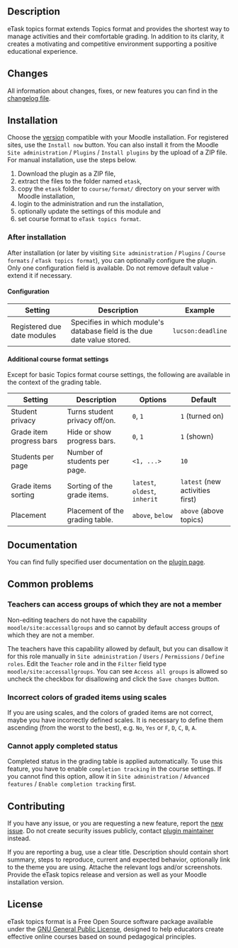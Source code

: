 ## Description

eTask topics format extends Topics format and provides the shortest way to manage activities and their comfortable grading. In addition to its clarity, it creates a motivating and competitive environment supporting a positive educational experience.

## Changes

All information about changes, fixes, or new features you can find in the [changelog file](CHANGELOG.md).

## Installation

Choose the [version](https://moodle.org/plugins/pluginversions.php?plugin=format_etask) compatible with your Moodle installation. For registered sites, use the `Install now` button. You can also install it from the Moodle `Site administration` / `Plugins` / `Install plugins` by the upload of a ZIP file. For manual installation, use the steps below.

1. Download the plugin as a ZIP file,
2. extract the files to the folder named `etask`,
3. copy the `etask` folder to `course/format/` directory on your server with Moodle installation,
4. login to the administration and run the installation,
5. optionally update the settings of this module and
6. set course format to `eTask topics format`.

### After installation

After installation (or later by visiting `Site administration` / `Plugins` / `Course formats` / `eTask topics format`), you can optionally configure the plugin. Only one configuration field is available. Do not remove default value - extend it if necessary.

#### Configuration

| Setting                     | Description                                                              | Example           |
| --------------------------- | ------------------------------------------------------------------------ | ----------------- |
| Registered due date modules | Specifies in which module's database field is the due date value stored. | `lucson:deadline` |

#### Additional course format settings

Except for basic Topics format course settings, the following are available in the context of the grading table.

| Setting                  | Description                     | Options                       | Default                         |
| ------------------------ | ------------------------------- | ----------------------------- | ------------------------------- |
| Student privacy          | Turns student privacy off/on.   | `0`, `1`                      | `1` (turned on)                 |
| Grade item progress bars | Hide or show progress bars.     | `0`, `1`                      | `1` (shown)                     |
| Students per page        | Number of students per page.    | `<1, ...>`                    | `10`                            |
| Grade items sorting      | Sorting of the grade items.     | `latest`, `oldest`, `inherit` | `latest` (new activities first) |
| Placement                | Placement of the grading table. | `above`, `below`              | `above` (above topics)          |

## Documentation

You can find fully specified user documentation on the [plugin page](https://moodle.org/plugins/format_etask).

## Common problems

### Teachers can access groups of which they are not a member

Non-editing teachers do not have the capability `moodle/site:accessallgroups` and so cannot by default access groups of which they are not a member.

The teachers have this capability allowed by default, but you can disallow it for this role manually in `Site administration` / `Users` / `Permissions` / `Define roles`. Edit the `Teacher` role and in the `Filter` field type `moodle/site:accessallgroups`. You can see `Access all groups` is allowed so uncheck the checkbox for disallowing and click the `Save changes` button.

### Incorrect colors of graded items using scales

If you are using scales, and the colors of graded items are not correct, maybe you have incorrectly defined scales. It is necessary to define them ascending (from the worst to the best), e.g. `No`, `Yes` or `F`, `D`, `C`, `B`, `A`.

### Cannot apply completed status

Completed status in the grading table is applied automatically. To use this feature, you have to enable `completion tracking` in the course settings. If you cannot find this option, allow it in `Site administration` / `Advanced features` / `Enable completion tracking` first.

## Contributing

If you have any issue, or you are requesting a new feature, report the [new issue](https://gitlab.com/drlikm/format_etask/-/issues/new). Do not create security issues publicly, contact [plugin maintainer](https://moodle.org/user/profile.php?id=1566618) instead.

If you are reporting a bug, use a clear title. Description should contain short summary, steps to reproduce, current and expected behavior, optionally link to the theme you are using. Attache the relevant logs and/or screenshots. Provide the eTask topics release and version as well as your Moodle installation version.

## License

eTask topics format is a Free Open Source software package available under the [GNU General Public License](LICENSE), designed to help educators create effective online courses based on sound pedagogical principles.
